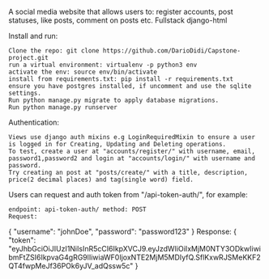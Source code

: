 A social media website that allows users to: register accounts, post statuses, like posts, comment on posts etc. Fullstack django-html

Install and run:

    Clone the repo: git clone https://github.com/DarioDidi/Capstone-project.git
    run a virtual environment: virtualenv -p python3 env
    activate the env: source env/bin/activate
    install from requirements.txt: pip install -r requirements.txt
    ensure you have postgres installed, if uncomment and use the sqlite settings.
    Run python manage.py migrate to apply database migrations.
    Run python manage.py runserver

Authentication:

    Views use django auth mixins e.g LoginRequiredMixin to ensure a user is logged in for Creating, Updating and Deleting operations.
    To test, create a user at "accounts/register/" with username, email, password1,password2 and login at "accounts/login/" with username and password.
    Try creating an post at "posts/create/" with a title, description, price(2 decimal places) and tag(single word) field.

Users can request and auth token from "/api-token-auth/", for example:

    endpoint: api-token-auth/ method: POST
    Request:

{ "username": "johnDoe", "password": "password123" }
Response:
{ "token": "eyJhbGciOiJIUzI1NiIsInR5cCI6IkpXVCJ9.eyJzdWIiOiIxMjM0NTY3ODkwIiwibmFtZSI6IkpvaG4gRG9lIiwiaWF0IjoxNTE2MjM5MDIyfQ.SflKxwRJSMeKKF2QT4fwpMeJf36POk6yJV_adQssw5c" }
